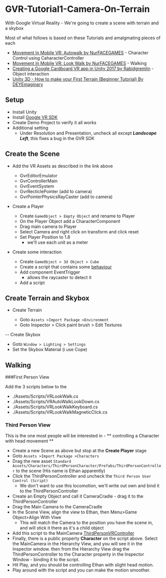 # GVR-Tutorial1-Camera-On-Terrain

With Google Virtual Reality - We're going to create a scene with terrain and a skybox

Most of what follows is based on these Tutorials and amalgmating pieces of each

- [Movement In Mobile VR: Autowalk by NurFACEGAMES](https://www.youtube.com/watch?v=JmgOeQ3Gric) - Character Control using CaharacterController
- [Movement In Mobile VR: Look Walk by NurFACEGAMES](https://www.youtube.com/watch?v=kBTn2pGwZUk) - Walking
- [Creating a Google Cardboard VR app in Unity 2017 by Rabidgremlin](https://www.youtube.com/watch?v=EAaoEe9ksyE) - Object interaction
- [Unity 3D - How to make your First Terrain (Beginner Tutorial) By DEYEmaginary](https://www.youtube.com/watch?v=WMBsdhELSwE)
## Setup

- Install Unity
- Install [Google VR SDK](https://developers.google.com/vr/develop/unity/get-started-ios)
- Create Demo Project to verify it all works
- Additional setting
  - Under Resolution and Presentation, uncheck all except ***Landscape Left***, this fixes a bug in the GVR SDK

## Create the Scene

- Add the VR Assets as described in the link above

  - GvrEditorEmulator
  - GvrControllerMain
  - GvrEventSystem
  - GvrRecticlePointer (add to camera)
  - GvrPointerPhysicsRayCaster (add to camera)

- Create a Player
  - Create ```GameObject > Empty Object``` and rename to Player
  - On the Player Object add a CharacterComponent
  - Drag main camera to Player
  - Select Camera and right click on transform and click reset
  - Set Player Position to 1.8
    - we'll use each unit as a meter

- Create some interaction
  - Create ```GameObject > 3d Object > Cube```
  - Create a script that contains some [behaviour](/....)
  - Add component EventTrigger
    - allows the raycaster to detect it
  - Add a script

## Create Terrain and Skybox

- Create Terrain

  - Goto ```Assets >Import Package >Environment```
  - Goto Inspector > Click paint brush > Edit Textures

-- Create Skybox
  - Goto ```Window > Lighting > Settings```
  - Set the Skybox Material (i use Cope)

## Walking

###First Person View

Add the 3 scripts below to the 

- ./Assets/Scripts/VRLookWalk.cs
- ./Assets/Scripts/VRAutoWalkLookDown.cs
- ./Assets/Scripts/VRLookWalkKeyboard.cs
- ./Assets/Scripts/VRLookWalkMagneticClick.cs

### Third Person View

This is the one most people will be interested in - ** controlling a Character with head movement **

- Create a new Scene as above but stop at the **Create Player** stage
- Goto ```Assets >Import Package >Characters```
- Drag the new asset ```Standard Assets/Characters/ThirdPersonCharacter/Prefabs/ThirdPersonController``` to the scene (His name is Ethan apparently)
- Click the ThirdPersonController and uncheck the ```Third Person User Control (Script)```
  - We don't want to use this locomotion, we'll write out own and bind it to the ThirdPersonController
- Create an Empty Object and call it CameraCradle - drag it to the ThirdPersonController
- Drag the Main Camera to the CameraCradle
- In the Scene View, align the view to Ethan, then Menu>Game Object>Align With Viwe
  - This will match the Camera to the position you have the scene in, and will stick it there as it's a child object 
- Add this script to the MainCamera [ThirdPersonVRController](./Assets/Scripts/ThirdPersonVRController.cs) 
- Finally, there is a public property **Character** on the script above. Select the MainCamera in the Hierarchy View, and you will see it in the Inspector window. 
  then from the Hierarchy View drag the ThirdPersonController to the Character property in the Inspector Window - binding it to the script.
- Hit Play, and you should be controlling Ethan with slight head motion.
- Play around with the script and you can make the motion smoother.



